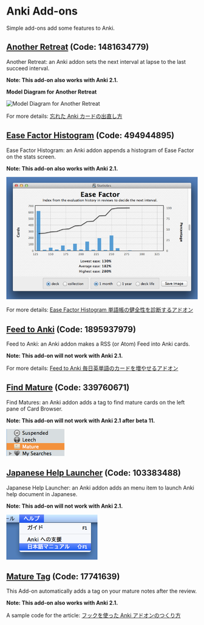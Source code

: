 # Anki Add-ons

Simple add-ons add some features to Anki.

## [Another Retreat](https://ankiweb.net/shared/info/1481634779) (Code: 1481634779)
Another Retreat: an Anki addon sets the next interval at lapse to the last succeed interval.

**Note: This add-on also works with Anki 2.1.**

**Model Diagram for Another Retreat**

![Model Diagram for Another Retreat](http://rs.luminousspice.com/images/Leitner_system.svg)

For more details: [忘れた Anki カードの出直し方](http://rs.luminousspice.com/anki-lapse-management/)

## [Ease Factor Histogram](https://ankiweb.net/shared/info/494944895) (Code: 494944895)
Ease Factor Histogram: an Anki addon appends a histogram of Ease Factor on the stats screen.

**Note: This add-on also works with Anki 2.1.**

![Ease Factor Histogram](ease-factor-hard-en.png)

For more details: [Ease Factor Histogram 単語帳の健全性を診断するアドオン](http://rs.luminousspice.com/addon-ease-factor-histogram/)

## [Feed to Anki](https://ankiweb.net/shared/info/1895937979) (Code: 1895937979)
Feed to Anki: an Anki addon makes a RSS (or Atom) Feed into Anki cards.

**Note: This add-on will not work with Anki 2.1.**

For more details: [Feed to Anki 毎日英単語のカードを増やせるアドオン](http://rs.luminousspice.com/addon-feed-to-anki-for-wotd/)

## [Find Mature](https://ankiweb.net/shared/info/339760671) (Code: 339760671)
Find Matures: an Anki addon adds a tag to find mature cards on the left pane of Card Browser.

**Note: This add-on will not work with Anki 2.1 after beta 11.**

![mature tag in the pane](mature.png)

## [Japanese Help Launcher](https://ankiweb.net/shared/info/103383488) (Code: 103383488)
Japanese Help Launcher: an Anki addon adds an menu item to launch Anki help document in Japanese.

**Note: This add-on will not work with Anki 2.1.**

![select through the help menu](ja_help.png)

## [Mature Tag](https://ankiweb.net/shared/info/17741639) (Code: 17741639)
This Add-on automatically adds a tag on your mature notes after the review.

**Note: This add-on also works with Anki 2.1.**

A sample code for the article: [フックを使った Anki アドオンのつくり方](http://rs.luminousspice.com/how_to_create_anki_add-ons/)
